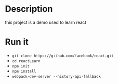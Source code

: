 # Description
 this project is a demo used to learn react

 # Run it
  - ```git clone https://github.com/facebook/react.git```
  - ```cd reactLearn```
  - ```npm init```
  - ```npm install```
  - ```webpack-dev-server --history-api-fallback```
